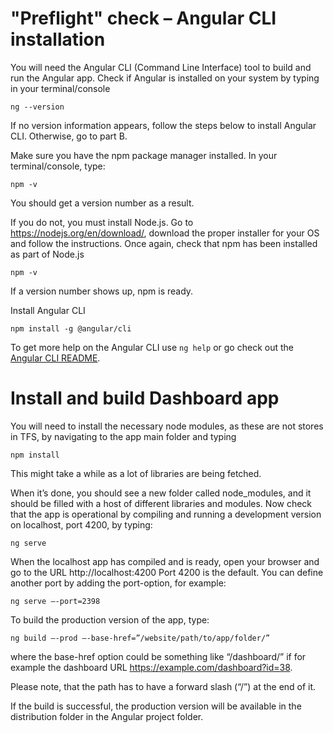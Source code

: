 


# "Preflight" check – Angular CLI installation
You will need the Angular CLI (Command Line Interface) tool to build  and run the Angular app. Check if Angular is installed on your system by typing in your terminal/console

`ng --version`

If no version information appears, follow the steps below to install Angular CLI. Otherwise, go to part B.

Make sure you have the npm package manager installed. In your terminal/console, type: 

`npm -v`

You should get a version number as a result.

If you do not, you must install Node.js. Go to https://nodejs.org/en/download/, download the proper installer for your OS and follow the instructions. Once again, check that npm has been installed as part of Node.js

`npm -v`

If a version number shows up, npm is ready.

Install Angular CLI

`npm install -g @angular/cli`

To get more help on the Angular CLI use `ng help` or go check out the [Angular CLI README](https://github.com/angular/angular-cli/blob/master/README.md).

# Install and build Dashboard app

You will need to install the necessary node modules, as these are not stores in TFS, by navigating to the app main folder and typing

`npm install`

This might take a while as a lot of libraries are being fetched.

When it’s done, you should see a new folder called node_modules, and it should be filled with a host of different libraries and modules.
Now check that the app is operational by compiling and running a development version on localhost, port 4200, by typing:

`ng serve`

When the localhost app has compiled and is ready, open your browser and go to the URL  http://localhost:4200
Port 4200 is the default. You can define another port by adding the port-option, for example:

`ng serve –-port=2398`

To build the production version  of the app, type:

`ng build –-prod –-base-href=”/website/path/to/app/folder/”`

where the base-href option could be something like “/dashboard/” if for example the dashboard URL https://example.com/dashboard?id=38. 

Please note, that the path has to have a forward slash (“/”) at the end of it.

If the build is successful, the production version will be available in the distribution folder in the Angular project folder.
